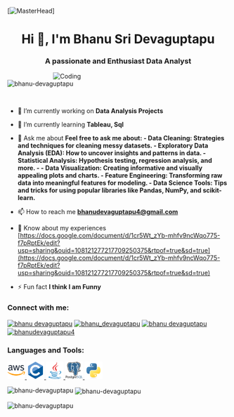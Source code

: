 [![MasterHead](https://camo.githubusercontent.com/f5a8ba4f28fe3ec8d5eb73dfa2303873b5d7122fb1ba08a5946e24d6c13e82c4/68747470733a2f2f6d656469612e6c6963646e2e636f6d2f646d732f696d6167652f4334443132415145536a37322d733567454b672f61727469636c652d636f7665725f696d6167652d736872696e6b5f3630305f323030302f302f313632363735333836373131303f653d3231343734383336343726763d6265746126743d4b6637594175775a74794347594c4e63682d4d676335654f432d376837754c5f646e424149677341465251)]
<h1 align="center">Hi 👋, I'm Bhanu Sri Devaguptapu</h1>
<h3 align="center">A passionate and Enthusiast Data Analyst</h3>
<img align="right" alt="Coding" width="400" src="https://miro.medium.com/v2/resize:fit:1200/0*dI-o8H3i0w66SpK7.gif">

<p align="left"> <img src="https://komarev.com/ghpvc/?username=bhanu-devaguptapu&label=Profile%20views&color=0e75b6&style=flat" alt="bhanu-devaguptapu" /> </p>

<p align="left"> <a href="https://twitter.com/" target="blank"><img src="https://img.shields.io/twitter/follow/?logo=twitter&style=for-the-badge" alt="" /></a> </p>

- 🔭 I’m currently working on **Data Analysis Projects**

- 🌱 I’m currently learning **Tableau, Sql**

- 💬 Ask me about **Feel free to ask me about: - **Data Cleaning**: Strategies and techniques for cleaning messy datasets. - **Exploratory Data Analysis (EDA)**: How to uncover insights and patterns in data. - **Statistical Analysis**: Hypothesis testing, regression analysis, and more. - - **Data Visualization**: Creating informative and visually appealing plots and charts. - **Feature Engineering**: Transforming raw data into meaningful features for modeling. - **Data Science Tools**: Tips and tricks for using popular libraries like Pandas, NumPy, and scikit-learn.**

- 📫 How to reach me **bhanudevaguptapu4@gmail.com**

- 📄 Know about my experiences [https://docs.google.com/document/d/1cr5Wt_zYb-mhfv9ncWqo775-f7pRptEk/edit?usp=sharing&ouid=108121277217709250375&rtpof=true&sd=true](https://docs.google.com/document/d/1cr5Wt_zYb-mhfv9ncWqo775-f7pRptEk/edit?usp=sharing&ouid=108121277217709250375&rtpof=true&sd=true)

- ⚡ Fun fact **I think I am Funny**

<h3 align="left">Connect with me:</h3>
<p align="left">
<a href="https://www.linkedin.com/in/bhanu-devaguptapu/" target="blank"><img align="center" src="https://raw.githubusercontent.com/rahuldkjain/github-profile-readme-generator/master/src/images/icons/Social/linked-in-alt.svg" alt="bhanu devaguptapu" height="30" width="40" /></a>
<a href="https://instagram.com/bhanu_devaguptapu" target="blank"><img align="center" src="https://raw.githubusercontent.com/rahuldkjain/github-profile-readme-generator/master/src/images/icons/Social/instagram.svg" alt="bhanu_devaguptapu" height="30" width="40" /></a>
<a href="https://www.hackerrank.com/profile/bhanudevaguptap1" target="blank"><img align="center" src="https://raw.githubusercontent.com/rahuldkjain/github-profile-readme-generator/master/src/images/icons/Social/hackerrank.svg" alt="bhanu devaguptapu" height="30" width="40" /></a>
<a href="https://www.leetcode.com/bhanudevaguptapu4" target="blank"><img align="center" src="https://raw.githubusercontent.com/rahuldkjain/github-profile-readme-generator/master/src/images/icons/Social/leet-code.svg" alt="bhanudevaguptapu4" height="30" width="40" /></a>
</p>
<h3 align="left">Languages and Tools:</h3>
<p align="left"> <a href="https://aws.amazon.com" target="_blank" rel="noreferrer"> <img src="https://raw.githubusercontent.com/devicons/devicon/master/icons/amazonwebservices/amazonwebservices-original-wordmark.svg" alt="aws" width="40" height="40"/> </a> <a href="https://www.cprogramming.com/" target="_blank" rel="noreferrer"> <img src="https://raw.githubusercontent.com/devicons/devicon/master/icons/c/c-original.svg" alt="c" width="40" height="40"/> </a> <a href="https://www.java.com" target="_blank" rel="noreferrer"> <img src="https://raw.githubusercontent.com/devicons/devicon/master/icons/java/java-original.svg" alt="java" width="40" height="40"/> </a> <a href="https://www.postgresql.org" target="_blank" rel="noreferrer"> <img src="https://raw.githubusercontent.com/devicons/devicon/master/icons/postgresql/postgresql-original-wordmark.svg" alt="postgresql" width="40" height="40"/> </a> <a href="https://www.python.org" target="_blank" rel="noreferrer"> <img src="https://raw.githubusercontent.com/devicons/devicon/master/icons/python/python-original.svg" alt="python" width="40" height="40"/> </a> </p>

<p><img align="left" src="https://github-readme-stats.vercel.app/api/top-langs?username=bhanu-devaguptapu&show_icons=true&locale=en&layout=compact" alt="bhanu-devaguptapu" /></p>

<p>&nbsp;<img align="center" src="https://github-readme-stats.vercel.app/api?username=bhanu-devaguptapu&show_icons=true&locale=en" alt="bhanu-devaguptapu" /></p>

<p><img align="center" src="https://github-readme-streak-stats.herokuapp.com/?user=bhanu-devaguptapu&" alt="bhanu-devaguptapu" /></p>
